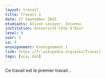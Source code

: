 ```yaml
---
layout: travail
title: Travail 1 
date: 27 September 2015
etudiants: Alison Lecuyer, Inconnu 
institution: Université Côte d'Azur
level: 8
user: 3
ia: 4
enseignement: Enseignement 1 
link: https://fr.wikipedia.org/wiki/Travail
tags: [uca, dut]
---
```


Ce travail est le premier travail...